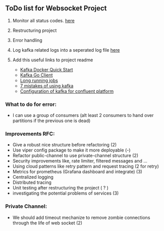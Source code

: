 ## ToDo list for Websocket Project

1. Monitor all status
codes. [here](https://kapeli.com/cheat_sheets/WebSocket_Status_Codes.docset/Contents/Resources/Documents/index#:~:text=1001%20indicates%20that%20an%20endpoint,navigated%20away%20from%20a%20page.)

2. Restructuring project
3. Error handling
4. Log kafka related logs into a seperated log file [here](https://github.com/confluentinc/librdkafka/issues/3468#issuecomment-1016289114)
5. Add this useful links to project readme
   * [Kafka Docker Quick Start](https://developer.confluent.io/quickstart/kafka-docker/)
   * [Kafka Go Client](https://docs.confluent.io/kafka-clients/go/current/overview.html#ak-go)
   * [Long running jobs](https://medium.com/codex/dealing-with-long-running-jobs-using-apache-kafka-192f053e1691)
   * [7 mistakes of using kafka](https://blog.softwaremill.com/7-mistakes-when-using-apache-kafka-44358cd9cd6)
   * [Configuration of kafka for confluent platform](https://docs.confluent.io/platform/current/installation/configuration/consumer-configs.html#max-partition-fetch-bytes)



### What to do for error:
* I can use a group of consumers (alt least 2 consumers to hand over partitions if the previous one is dead)


### Improvements RFC:
* Give a robust nice structure before refactoring (2)
* Use viper config package to make it more deployable (-)
* Refactor public-channel to use private-channel structure (2)
* Security improvements like, rate limiter, filtered messages and ... 
* Using cloud patterns like retry pattern and request tracing (2 for retry)
* Metrics for prometheus (Grafana dashboard and integrate) (3)
* Centralized logging
* Distributed tracing
* Unit testing after restructuring the project ( ? )
* investigating the potential problems of services (3)

### Private Channel:
* We should add timeout mechanize to remove zombie connections through the life of web socket (2)

